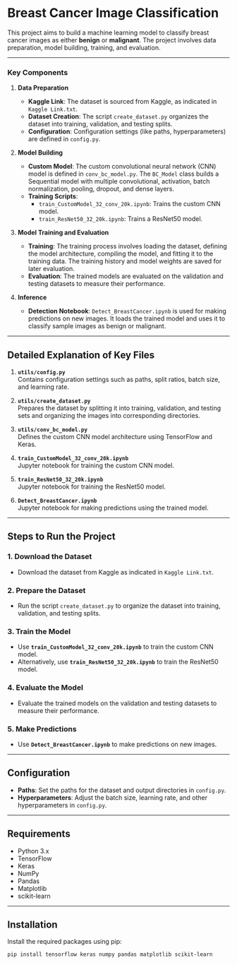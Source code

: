 # Breast Cancer Image Classification

This project aims to build a machine learning model to classify breast cancer images as either **benign** or **malignant**. The project involves data preparation, model building, training, and evaluation.

---


### Key Components

1. **Data Preparation**  
   - **Kaggle Link**: The dataset is sourced from Kaggle, as indicated in `Kaggle Link.txt`.  
   - **Dataset Creation**: The script `create_dataset.py` organizes the dataset into training, validation, and testing splits.  
   - **Configuration**: Configuration settings (like paths, hyperparameters) are defined in `config.py`.

2. **Model Building**  
   - **Custom Model**: The custom convolutional neural network (CNN) model is defined in `conv_bc_model.py`. The `BC_Model` class builds a Sequential model with multiple convolutional, activation, batch normalization, pooling, dropout, and dense layers.  
   - **Training Scripts**:  
     - `train_CustomModel_32_conv_20k.ipynb`: Trains the custom CNN model.  
     - `train_ResNet50_32_20k.ipynb`: Trains a ResNet50 model.

3. **Model Training and Evaluation**  
   - **Training**: The training process involves loading the dataset, defining the model architecture, compiling the model, and fitting it to the training data. The training history and model weights are saved for later evaluation.  
   - **Evaluation**: The trained models are evaluated on the validation and testing datasets to measure their performance.

4. **Inference**  
   - **Detection Notebook**: `Detect_BreastCancer.ipynb` is used for making predictions on new images. It loads the trained model and uses it to classify sample images as benign or malignant.

---

## Detailed Explanation of Key Files

1. **`utils/config.py`**  
   Contains configuration settings such as paths, split ratios, batch size, and learning rate.

2. **`utils/create_dataset.py`**  
   Prepares the dataset by splitting it into training, validation, and testing sets and organizing the images into corresponding directories.

3. **`utils/conv_bc_model.py`**  
   Defines the custom CNN model architecture using TensorFlow and Keras.

4. **`train_CustomModel_32_conv_20k.ipynb`**  
   Jupyter notebook for training the custom CNN model.

5. **`train_ResNet50_32_20k.ipynb`**  
   Jupyter notebook for training the ResNet50 model.

6. **`Detect_BreastCancer.ipynb`**  
   Jupyter notebook for making predictions using the trained model.

---

## Steps to Run the Project

### 1. Download the Dataset
- Download the dataset from Kaggle as indicated in `Kaggle Link.txt`.

### 2. Prepare the Dataset
- Run the script `create_dataset.py` to organize the dataset into training, validation, and testing splits.

### 3. Train the Model
- Use **`train_CustomModel_32_conv_20k.ipynb`** to train the custom CNN model.
- Alternatively, use **`train_ResNet50_32_20k.ipynb`** to train the ResNet50 model.

### 4. Evaluate the Model
- Evaluate the trained models on the validation and testing datasets to measure their performance.

### 5. Make Predictions
- Use **`Detect_BreastCancer.ipynb`** to make predictions on new images.

---

## Configuration

- **Paths**: Set the paths for the dataset and output directories in `config.py`.
- **Hyperparameters**: Adjust the batch size, learning rate, and other hyperparameters in `config.py`.

---

## Requirements

- Python 3.x
- TensorFlow
- Keras
- NumPy
- Pandas
- Matplotlib
- scikit-learn

---

## Installation

Install the required packages using pip:
```bash
pip install tensorflow keras numpy pandas matplotlib scikit-learn
